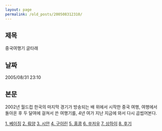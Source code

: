 ```yaml
---
layout: page
permalink: /old_posts/200508312310/
---
```


## 제목
중국여행기 글타래

## 날짜
2005/08/31 23:10

## 본문
2002년 월드컵 한국의 마지막 경기가 방송되는 배 위에서 시작한 중국 여행,
여행에서 돌아온 후 두 달여에 걸쳐서 쓴 여행기를,
4년 여가 지난 지금에 와서 다시 곱씹어본다.

<a href="http://jeddite.egloos.com/545402">1. 베이징</a>
<a href="http://jeddite.egloos.com/545427">2. 뤄양</a>
<a href="http://jeddite.egloos.com/545433">3. 시안</a>
<a href="http://jeddite.egloos.com/545464">4. 구이린</a>
<a href="http://jeddite.egloos.com/550031">5. 홍콩</a>
<a href="http://jeddite.egloos.com/550056">6. 쑤저우</a>
<a href="http://jeddite.egloos.com/550090">7. 상하이</a>
<a href="http://jeddite.egloos.com/550151">8. 후기</a>